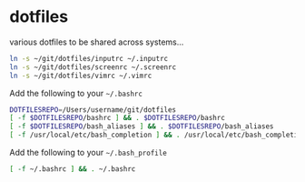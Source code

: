 dotfiles
========

various dotfiles to be shared across systems...

```bash
ln -s ~/git/dotfiles/inputrc ~/.inputrc
ln -s ~/git/dotfiles/screenrc ~/.screenrc
ln -s ~/git/dotfiles/vimrc ~/.vimrc
```

Add the following to your `~/.bashrc`
```bash
DOTFILESREPO=/Users/username/git/dotfiles
[ -f $DOTFILESREPO/bashrc ] && . $DOTFILESREPO/bashrc
[ -f $DOTFILESREPO/bash_aliases ] && . $DOTFILESREPO/bash_aliases
[ -f /usr/local/etc/bash_completion ] && . /usr/local/etc/bash_completion
```

Add the following to your `~/.bash_profile`
```bash
[ -f ~/.bashrc ] && . ~/.bashrc
```